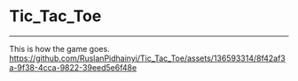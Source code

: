 # Tic_Tac_Toe
----------------------------------------------------------------------
This is how the game goes.
https://github.com/RuslanPidhainyi/Tic_Tac_Toe/assets/136593314/8f42af3a-9f38-4cca-9822-39eed5e6f48e

